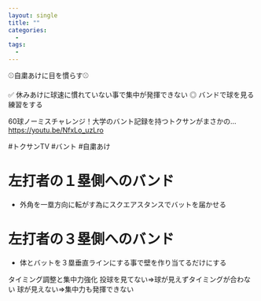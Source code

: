 ```yaml
---
layout: single
title: ""
categories:
  - 
tags:
  - 
---
```


⚾️自粛あけに目を慣らす⚾️

✅ 休みあけに球速に慣れていない事で集中が発揮できない
◎ バンドで球を見る練習をする

60球ノーミスチャレンジ！大学のバント記録を持つトクサンがまさかの…
https://youtu.be/NfxLo_uzLro

#トクサンTV
#バント
#自粛あけ

# 左打者の１塁側へのバンド

- 外角を一塁方向に転がす為にスクエアスタンスでバットを届かせる

# 左打者の３塁側へのバンド
- 体とバットを３塁垂直ラインにする事で壁を作り当てるだけにする

タイミング調整と集中力強化
投球を見てない=>球が見えずタイミングが合わない
球が見えない=>集中力も発揮できない
